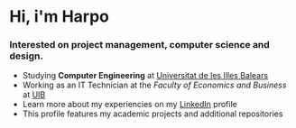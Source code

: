 <h1>Hi, i'm Harpo</h1>
<h3>Interested on project management, computer science and design.</h3>

- Studying **Computer Engineering** at [Universitat de les Illes Balears](https://www.uib.eu/Learn/estudis-de-grau/grau/informatica/GIN3-P/)
- Working as an IT Technician at the *Faculty of Economics and Business* at [UIB](https://www.uib.es/es/lauib/Govern-i-organitzacio/estructura/Facultats-i-escoles/feie/)
- Learn more about my experiencies on my [LinkedIn](https://www.linkedin.com/in/helveticka) profile
- This profile features my academic projects and additional repositories
